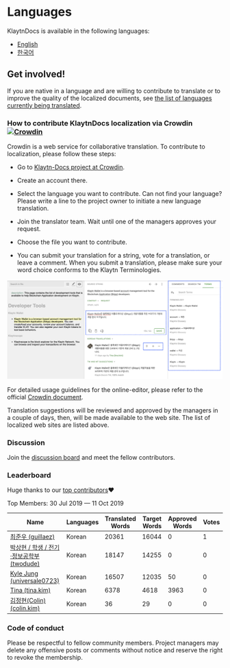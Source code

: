 # Languages <a id="languages"></a>

KlaytnDocs is available in the following languages:

- [English](https://docs.klaytn.com)
- [한국어](https://ko.docs.klaytn.com)


## Get involved! <a id="get-involved"></a>

If you are native in a language and are willing to contribute to translate 
or to improve the quality of the localized documents, 
see [the list of languages currently being translated](https://crowdin.com/project/klaytn-docs).

### How to contribute KlaytnDocs localization via Crowdin [![Crowdin](https://badges.crowdin.net/klaytn-docs/localized.svg)](https://crowdin.com/project/klaytn-docs) <a id="how-to-contribute-klaytndocs-localization-via-crowdin-crowdin-https-badges-crowd"></a>

Crowdin is a web service for collaborative translation. To contribute to localization, please follow these steps: 

- Go to [Klaytn-Docs project at Crowdin](https://crowdin.com/project/klaytn-docs).

- Create an account there.

- Select the language you want to contribute. Can not find your language? Please write a line to the project owner to initiate a new language translation.

- Join the translator team. Wait until one of the managers approves your request. 

- Choose the file you want to contribute. 

- You can submit your translation for a string, vote for a translation, or leave a comment. When you submit a translation, please make sure your word choice conforms to the Klaytn Terminologies. 

![](languages/images/crowdin-editor.png)
  

For detailed usage guidelines for the online-editor, please refer to the official [Crowdin document](https://support.crowdin.com/online-editor/). 


Translation suggestions will be reviewed and approved by the managers in a couple of days, then, will be made available to the web site. The list of localized web sites are listed above.

### Discussion  <a id="discussion"></a>
Join the [discussion board](https://crowdin.com/project/klaytn-docs/discussions) and meet the fellow contributors.

### Leaderboard <a id="leaderboard"></a>

Huge thanks to our [top contributors](https://crowdin.com/project/klaytn-docs/reports)❤️

Top Members: 30 Jul 2019 — 11 Oct 2019

| Name                           | Languages | Translated Words | Target Words | Approved Words | Votes | 
|--------------------------------|-----------|--------------------|--------------|------------------|-------| 
| [최준우 (guillaez)](https://crowdin.com/profile/guillaez)   | Korean    | 20361    | 16044    | 0   | 1     | 
| [박상현 / 학생 / 전기·정보공학부 (twodude)](https://crowdin.com/profile/twodude) | Korean  | 18147 | 14255  | 0  | 0  | 
| [Kyle Jung (universale0723)](https://crowdin.com/profile/universale0723)  | Korean  | 16507 | 12035  | 50  | 0  | 
| [Tina (tina.kim)](https://crowdin.com/profile/tina.kim)     | Korean    | 6378     | 4618     | 3963       | 0  | 
| [김정현(Colin) (colin.kim)](https://crowdin.com/profile/colin.kim) | Korean    | 36    | 29     | 0       | 0  | 


### Code of conduct <a id="code-of-conduct"></a>
 
Please be respectful to fellow community members. Project managers may delete any offensive posts or comments without notice and reserve the right to revoke the membership.  

 
